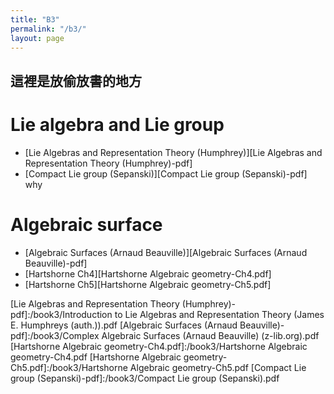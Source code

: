```yaml
---
title: "B3"
permalink: "/b3/"
layout: page
---
```


## 這裡是放偷放書的地方

# Lie algebra and Lie group
+  [Lie Algebras and Representation Theory (Humphrey)][Lie Algebras and Representation Theory (Humphrey)-pdf]
+  [Compact Lie group (Sepanski)][Compact Lie group (Sepanski)-pdf]
why

# Algebraic surface
+  [Algebraic Surfaces (Arnaud Beauville)][Algebraic Surfaces (Arnaud Beauville)-pdf]
+  [Hartshorne Ch4][Hartshorne Algebraic geometry-Ch4.pdf]
+  [Hartshorne Ch5][Hartshorne Algebraic geometry-Ch5.pdf]

[Lie Algebras and Representation Theory (Humphrey)-pdf]:/book3/Introduction to Lie Algebras and Representation Theory (James E. Humphreys (auth.)).pdf
[Algebraic Surfaces (Arnaud Beauville)-pdf]:/book3/Complex Algebraic Surfaces (Arnaud Beauville) (z-lib.org).pdf
[Hartshorne Algebraic geometry-Ch4.pdf]:/book3/Hartshorne Algebraic geometry-Ch4.pdf
[Hartshorne Algebraic geometry-Ch5.pdf]:/book3/Hartshorne Algebraic geometry-Ch5.pdf
[Compact Lie group (Sepanski)-pdf]:/book3/Compact Lie group (Sepanski).pdf
